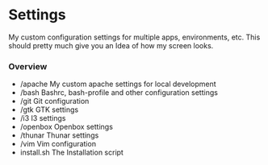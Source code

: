 Settings
========

My custom configuration settings for multiple apps, environments, etc.
This should pretty much give you an Idea of how my screen looks.

### Overview

* /apache   My custom apache settings for local development
* /bash     Bashrc, bash-profile and other configuration settings
* /git      Git configuration
* /gtk      GTK settings
* /i3       I3 settings
* /openbox  Openbox settings
* /thunar   Thunar settings
* /vim      Vim configuration
* install.sh    The Installation script

